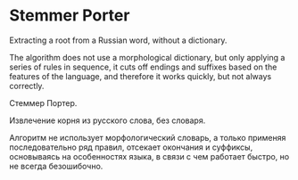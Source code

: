 # Stemmer Porter
Extracting a root from a Russian word, without a dictionary.

The algorithm does not use a morphological dictionary, but only applying a series of rules in sequence, it cuts off endings and suffixes based on the features of the language, and therefore it works quickly, but not always correctly.

Стеммер Портер.

Извлечение корня из русского слова, без словаря.

Алгоритм не использует морфологический словарь, а только применяя последовательно ряд правил, отсекает окончания и суффиксы, основываясь на особенностях языка, в связи с чем работает быстро, но не всегда безошибочно.
